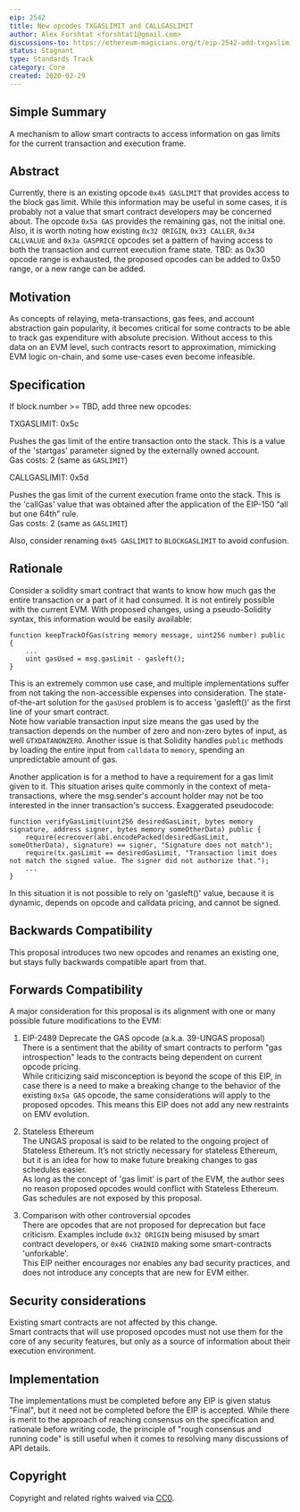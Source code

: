 ```yaml
---
eip: 2542
title: New opcodes TXGASLIMIT and CALLGASLIMIT
author: Alex Forshtat <forshtat1@gmail.com>
discussions-to: https://ethereum-magicians.org/t/eip-2542-add-txgaslimit-callgaslimit-txgasrefund-opcodes
status: Stagnant
type: Standards Track
category: Core
created: 2020-02-29
---
```


## Simple Summary
A mechanism to allow smart contracts to access information on gas limits for the current transaction and execution frame.

## Abstract
Currently, there is an existing opcode `0x45 GASLIMIT` that provides access to the block gas limit. While this information may be useful in some cases, it is probably not a value that smart contract developers may be concerned about. The opcode `0x5a GAS` provides the remaining gas, not the initial one. Also, it is worth noting how existing `0x32 ORIGIN`, `0x33 CALLER`, `0x34 CALLVALUE` and `0x3a GASPRICE` opcodes set a pattern of having access to both the transaction and current execution frame state.
TBD: as 0x30 opcode range is exhausted, the proposed opcodes can be added to 0x50 range, or a new range can be added.

## Motivation
As concepts of relaying, meta-transactions, gas fees, and account abstraction gain popularity, it becomes critical for some contracts to be able to track gas expenditure with absolute precision. Without access to this data on an EVM level, such contracts resort to approximation, mimicking EVM logic on-chain, and some use-cases even become infeasible.

## Specification
If block.number >= TBD, add three new opcodes:

TXGASLIMIT: 0x5c

Pushes the gas limit of the entire transaction onto the stack. This is a value of the 'startgas' parameter signed by the externally owned account.    
Gas costs: 2 (same as `GASLIMIT`)

CALLGASLIMIT: 0x5d

Pushes the gas limit of the current execution frame onto the stack. This is the 'callGas' value that was obtained after the application of the EIP-150 “all but one 64th” rule.  
Gas costs: 2 (same as `GASLIMIT`)

Also, consider renaming `0x45 GASLIMIT` to `BLOCKGASLIMIT` to avoid confusion.

## Rationale
Consider a solidity smart contract that wants to know how much gas the entire transaction or a part of it had consumed. It is not entirely possible with the current EVM. With proposed changes, using a pseudo-Solidity syntax, this information would be easily available:
```
function keepTrackOfGas(string memory message, uint256 number) public {
    ...
    uint gasUsed = msg.gasLimit - gasleft();
}
```
This is an extremely common use case, and multiple implementations suffer from not taking the non-accessible expenses into consideration. The state-of-the-art solution for the `gasUsed` problem is to access 'gasleft()' as the first line of your smart contract.  
Note how variable transaction input size means the gas used by the transaction depends on the number of zero and non-zero bytes of input, as well `GTXDATANONZERO`. Another issue is that Solidity handles `public` methods by loading the entire input from `calldata` to `memory`, spending an unpredictable amount of gas.

Another application is for a method to have a requirement for a gas limit given to it. This situation arises quite commonly in the context of meta-transactions, where the msg.sender's account holder may not be too interested in the inner transaction's success. Exaggerated pseudocode:

```
function verifyGasLimit(uint256 desiredGasLimit, bytes memory signature, address signer, bytes memory someOtherData) public {
    require(ecrecover(abi.encodePacked(desiredGasLimit, someOtherData), signature) == signer, "Signature does not match");
    require(tx.gasLimit == desiredGasLimit, "Transaction limit does not match the signed value. The signer did not authorize that.");
    ...
}
``` 
In this situation it is not possible to rely on 'gasleft()' value, because it is dynamic, depends on opcode and calldata pricing, and cannot be signed.


## Backwards Compatibility
This proposal introduces two new opcodes and renames an existing one, but stays fully backwards compatible apart from that.

## Forwards Compatibility
A major consideration for this proposal is its alignment with one or many possible future modifications to the EVM:

1. EIP-2489 Deprecate the GAS opcode (a.k.a. 39-UNGAS proposal)  
 There is a sentiment that the ability of smart contracts to perform "gas introspection" leads to the contracts being dependent on current opcode pricing.  
 While criticizing said misconception is beyond the scope of this EIP, in case there is a need to make a breaking change to the behavior of the existing `0x5a GAS` opcode, the same considerations will apply to the proposed opcodes. This means this EIP does not add any new restraints on EMV evolution.
 
2. Stateless Ethereum  
 The UNGAS proposal is said to be related to the ongoing project of Stateless Ethereum. It’s not strictly necessary for stateless Ethereum, but it is an idea for how to make future breaking changes to gas schedules easier.  
 As long as the concept of 'gas limit' is part of the EVM, the author sees no reason proposed opcodes would conflict with Stateless Ethereum. Gas schedules are not exposed by this proposal.
 
3. Comparison with other controversial opcodes   
 There are opcodes that are not proposed for deprecation but face criticism. Examples include `0x32 ORIGIN` being misused by smart contract developers, or `0x46 CHAINID` making some smart-contracts 'unforkable'.  
 This EIP neither encourages nor enables any bad security practices, and does not introduce any concepts that are new for EVM either.  
  
## Security considerations 

Existing smart contracts are not affected by this change.  
Smart contracts that will use proposed opcodes must not use them for the core of any security features, but only as a source of information about their execution environment.

## Implementation
The implementations must be completed before any EIP is given status "Final", but it need not be completed before the EIP is accepted. While there is merit to the approach of reaching consensus on the specification and rationale before writing code, the principle of "rough consensus and running code" is still useful when it comes to resolving many discussions of API details.

## Copyright
Copyright and related rights waived via [CC0](../LICENSE.md).
